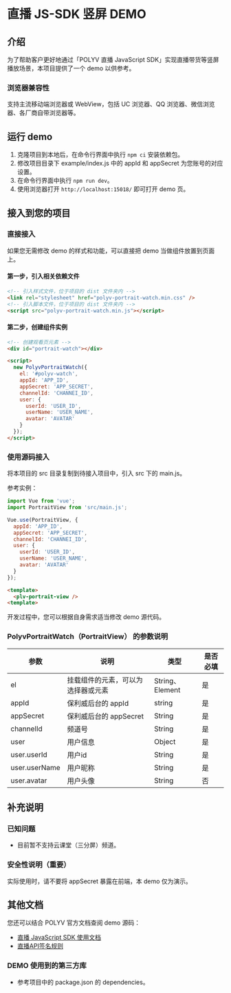 # 直播 JS-SDK 竖屏 DEMO


## 介绍

为了帮助客户更好地通过「POLYV 直播 JavaScript SDK」实现直播带货等竖屏播放场景，本项目提供了一个 demo 以供参考。

### 浏览器兼容性

支持主流移动端浏览器或 WebView，包括 UC 浏览器、QQ 浏览器、微信浏览器、各厂商自带浏览器等。


## 运行 demo

1. 克隆项目到本地后，在命令行界面中执行 `npm ci` 安装依赖包。
2. 修改项目目录下 example/index.js 中的 appId 和 appSecret 为您账号的对应设置。
3. 在命令行界面中执行 `npm run dev`。
4. 使用浏览器打开 `http://localhost:15018/` 即可打开 demo 页。


## 接入到您的项目

### 直接接入

如果您无需修改 demo 的样式和功能，可以直接把 demo 当做组件放置到页面上。

#### 第一步，引入相关依赖文件

``` html
<!-- 引入样式文件，位于项目的 dist 文件夹内 -->
<link rel="stylesheet" href="polyv-portrait-watch.min.css" />
<!-- 引入脚本文件，位于项目的 dist 文件夹内 -->
<script src="polyv-portrait-watch.min.js"></script>
```

#### 第二步，创建组件实例

``` html
<!-- 创建观看页元素 -->
<div id="portrait-watch"></div>

<script>
  new PolyvPortraitWatch({
    el: '#polyv-watch',
    appId: 'APP_ID',
    appSecret: 'APP_SECRET',
    channelId: 'CHANNEI_ID',
    user: {
      userId: 'USER_ID',
      userName: 'USER_NAME',
      avatar: 'AVATAR'
    }
  });
</script>
```

### 使用源码接入

将本项目的 src 目录复制到待接入项目中，引入 src 下的 main.js。

参考实例：

``` javascript
import Vue from 'vue';
import PortraitView from 'src/main.js';

Vue.use(PortraitView, {
  appId: 'APP_ID',
  appSecret: 'APP_SECRET',
  channelId: 'CHANNEI_ID',
  user: {
    userId: 'USER_ID',
    userName: 'USER_NAME',
    avatar: 'AVATAR'
  }
});
```

``` html
<template>
  <plv-portrait-view />
<template>
```

开发过程中，您可以根据自身需求适当修改 demo 源代码。

### PolyvPortraitWatch（PortraitView） 的参数说明
| 参数 | 说明 | 类型 | 是否必填 |
| --- | --- | --- | --- |
| el | 挂载组件的元素，可以为选择器或元素 | String、Element | 是 |
| appId | 保利威后台的 appId | string | 是 |
| appSecret | 保利威后台的 appSecret | String | 是 |
| channelId | 频道号 | String | 是 |
| user | 用户信息 | Object | 是 |
| user.userId | 用户id | String | 是 |
| user.userName | 用户昵称 | String | 是 |
| user.avatar | 用户头像 | String | 否 |


## 补充说明

### 已知问题
- 目前暂不支持云课堂（三分屏）频道。

### 安全性说明（重要）
实际使用时，请不要将 appSecret 暴露在前端，本 demo 仅为演示。

## 其他文档
您还可以结合 POLYV 官方文档查阅 demo 源码：
- [直播 JavaScript SDK 使用文档](https://dev.polyv.net/2019/liveproduct/l-sdk/web-sdk/)
- [直播API签名规则](https://dev.polyv.net/2018/liveproduct/l-api/notice/sign/)

### DEMO 使用到的第三方库
- 参考项目中的 package.json 的 dependencies。
